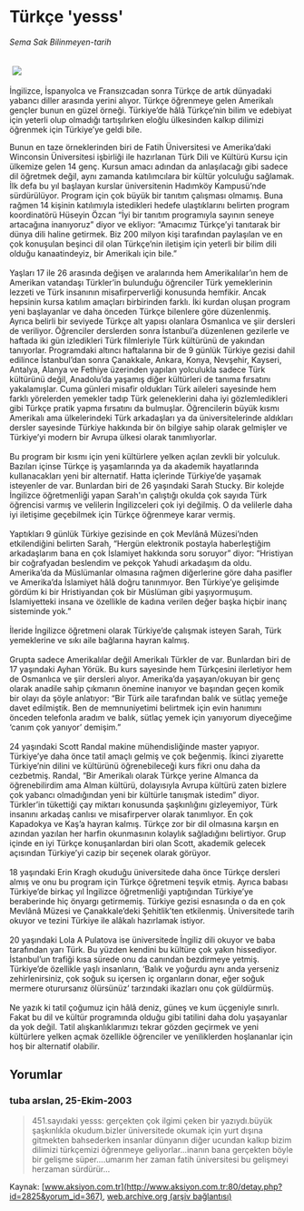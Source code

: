 # Türkçe 'yesss'

*Sema Sak Bilinmeyen-tarih*

<div>
 <font>
  <img border="0" height="1" src="/web/20031127103617im_/http://www.aksiyon.com.tr/images/blank.gif"/>
 </font>
 <font class="content">
  <p>
   <img border="0" hspace="5" src="http://web.archive.org/web/20031127103617im_/http://www.aksiyon.com.tr/resim/451/24.jpg" vspace="5"/>
  </p>
 </font>
 <font class="content">
  İngilizce, İspanyolca ve Fransızcadan sonra Türkçe de artık dünyadaki yabancı diller arasında yerini alıyor. Türkçe öğrenmeye gelen Amerikalı gençler bunun en güzel örneği. Türkiye’de hâlâ Türkçe’nin bilim ve edebiyat için yeterli olup olmadığı tartışılırken eloğlu ülkesinden kalkıp dilimizi öğrenmek için Türkiye’ye geldi bile.
 </font>
 <p>
  <font class="content">
   Bunun en taze örneklerinden biri de Fatih Üniversitesi ve Amerika’daki Winconsin Üniversitesi işbirliği ile hazırlanan Türk Dili ve Kültürü Kursu için ülkemize gelen 14 genç. Kursun amacı adından da anlaşılacağı gibi sadece dil öğretmek değil, aynı zamanda katılımcılara bir kültür yolculuğu sağlamak. İlk defa bu yıl başlayan kurslar üniversitenin Hadımköy Kampusü’nde sürdürülüyor. Program için çok büyük bir tanıtım çalışması olmamış. Buna rağmen 14 kişinin katılımıyla istedikleri hedefe ulaştıklarını belirten program koordinatörü Hüseyin Özcan “İyi bir tanıtım programıyla sayının seneye artacağına inanıyoruz” diyor ve ekliyor: “Amacımız Türkçe’yi tanıtarak bir dünya dili haline getirmek. Biz 200 milyon kişi tarafından paylaşılan ve en çok konuşulan beşinci dil olan Türkçe’nin iletişim için yeterli bir bilim dili olduğu kanaatindeyiz, bir Amerikalı için bile.”
   <br/>
   <br/>
   Yaşları 17 ile 26 arasında değişen ve aralarında hem Amerikalılar’ın hem de Amerikan vatandaşı Türkler’in bulunduğu öğrenciler Türk yemeklerinin lezzeti ve Türk insanının misafirperverliği konusunda hemfikir. Ancak hepsinin kursa katılım amaçları birbirinden farklı. İki kurdan oluşan program yeni başlayanlar ve daha önceden Türkçe bilenlere göre düzenlenmiş. Ayrıca belirli bir seviyede Türkçe alt yapısı olanlara Osmanlıca ve şiir dersleri de veriliyor. Öğrenciler derslerden sonra İstanbul’a düzenlenen gezilerle ve haftada iki gün izledikleri Türk filmleriyle Türk kültürünü de yakından tanıyorlar. Programdaki altıncı haftalarına bir de 9 günlük Türkiye gezisi dahil edilince İstanbul’dan sonra Çanakkale, Ankara, Konya, Nevşehir, Kayseri, Antalya, Alanya ve Fethiye üzerinden yapılan yolculukla sadece Türk kültürünü değil, Anadolu’da yaşamış diğer kültürleri de tanıma fırsatını yakalamışlar. Cuma günleri misafir oldukları Türk aileleri sayesinde hem farklı yörelerden yemekler tadıp Türk geleneklerini daha iyi gözlemledikleri gibi Türkçe pratik yapma fırsatını da bulmuşlar. Öğrencilerin büyük kısmı Amerikalı ama ülkelerindeki Türk arkadaşları ya da üniversitelerinde aldıkları dersler sayesinde Türkiye hakkında bir ön bilgiye sahip olarak gelmişler ve Türkiye’yi modern bir Avrupa ülkesi olarak tanımlıyorlar.
   <br/>
   <br/>
   Bu program bir kısmı için yeni kültürlere yelken açılan zevkli bir yolculuk. Bazıları içinse Türkçe iş yaşamlarında ya da akademik hayatlarında kullanacakları yeni bir alternatif. Hatta içlerinde Türkiye’de yaşamak isteyenler de var. Bunlardan biri de 26 yaşındaki Sarah Stucky. Bir kolejde İngilizce öğretmenliği yapan Sarah'ın çalıştığı okulda çok sayıda Türk öğrencisi varmış ve velilerin İngilizceleri çok iyi değilmiş. O da velilerle daha iyi iletişime geçebilmek için Türkçe öğrenmeye karar vermiş.
   <br/>
   <br/>
   Yaptıkları 9 günlük Türkiye gezisinde en çok Mevlânâ Müzesi’nden etkilendiğini belirten Sarah, “Hergün elektronik postayla haberleştiğim arkadaşlarım bana en çok İslamiyet hakkında soru soruyor” diyor: “Hristiyan bir coğrafyadan beslendim ve pekçok Yahudi arkadaşım da oldu. Amerika’da da Müslümanlar olmasına rağmen diğerlerine göre daha pasifler ve Amerika’da İslamiyet hâlâ doğru tanınmıyor. Ben Türkiye’ye gelişimde gördüm ki bir Hristiyandan çok bir Müslüman gibi yaşıyormuşum. İslamiyetteki insana ve özellikle de kadına verilen değer başka hiçbir inanç sisteminde yok.”
   <br/>
   <br/>
   İleride İngilizce öğretmeni olarak Türkiye’de çalışmak isteyen Sarah, Türk yemeklerine ve sıkı aile bağlarına hayran kalmış.
   <br/>
   <br/>
   Grupta sadece Amerikalılar değil Amerikalı Türkler de var. Bunlardan biri de 17 yaşındaki Ayhan Yörük. Bu kurs sayesinde hem Türkçesini ilerletiyor hem de Osmanlıca ve şiir dersleri alıyor. Amerika’da yaşayan/okuyan bir genç olarak anadile sahip çıkmanın önemine inanıyor ve başından geçen komik bir olayı da şöyle anlatıyor: “Bir Türk aile tarafından balık ve sütlaç yemeğe davet edilmiştik. Ben de memnuniyetimi belirtmek için evin hanımını önceden telefonla aradım ve balık, sütlaç yemek için yanıyorum diyeceğime ‘canım çok yanıyor’ demişim.”
   <br/>
   <br/>
   24 yaşındaki Scott Randal makine mühendisliğinde master yapıyor. Türkiye’ye daha önce tatil amaçlı gelmiş ve çok beğenmiş. İkinci ziyarette Türkiye’nin dilini ve kültürünü öğrenebileceği kurs fikri onu daha da cezbetmiş. Randal, “Bir Amerikalı olarak Türkçe yerine Almanca da öğrenebilirdim ama Alman kültürü, dolayısıyla Avrupa kültürü zaten bizlere çok yabancı olmadığından yeni bir kültürle tanışmak istedim” diyor. Türkler’in tükettiği çay miktarı konusunda şaşkınlığını gizleyemiyor, Türk insanını arkadaş canlısı ve misafirperver olarak tanımlıyor. En çok Kapadokya ve Kaş’a hayran kalmış. Türkçe zor bir dil olmasına karşın en azından yazılan her harfin okunmasının kolaylık sağladığını belirtiyor. Grup içinde en iyi Türkçe konuşanlardan biri olan Scott, akademik gelecek açısından Türkiye’yi cazip bir seçenek olarak görüyor.
   <br/>
   <br/>
   18 yaşındaki Erin Kragh okuduğu üniversitede daha önce Türkçe dersleri almış ve onu bu program için Türkçe öğretmeni teşvik etmiş. Ayrıca babası Türkiye’de birkaç yıl İngilizce öğretmenliği yaptığından Türkiye’ye beraberinde hiç önyargı getirmemiş. Türkiye gezisi esnasında o da en çok Mevlânâ Müzesi ve Çanakkale’deki Şehitlik’ten etkilenmiş. Üniversitede tarih okuyor ve tezini Türkiye ile alâkalı hazırlamak istiyor.
   <br/>
   <br/>
   20 yaşındaki Lola A Pulatova ise üniversitede İngiliz dili okuyor ve baba tarafından yarı Türk. Bu yüzden kendini bu kültüre çok yakın hissediyor. İstanbul’un trafiği kısa sürede onu da canından bezdirmeye yetmiş. Türkiye’de özellikle yaşlı insanların, ‘Balık ve yoğurdu aynı anda yerseniz zehirlenirsiniz, çok soğuk su içersen iç organların donar, eğer soğuk mermere oturursanız ölürsünüz’ tarzındaki ikazları onu çok güldürmüş.
   <br/>
   <br/>
   Ne yazık ki tatil çoğumuz için hâlâ deniz, güneş ve kum üçgeniyle sınırlı. Fakat bu dil ve kültür programında olduğu gibi tatilini daha dolu yaşayanlar da yok değil. Tatil alışkanlıklarımızı tekrar gözden geçirmek ve yeni kültürlere yelken açmak özellikle öğrenciler ve yeniliklerden hoşlananlar için hoş bir alternatif olabilir.
   <br/>
  </font>
 </p>
</div>


## Yorumlar

### tuba arslan, 25-Ekim-2003
> 451.sayıdaki yesss: 
> gerçekten çok ilgimi çeken bir yazıydı.büyük şaşkınlıkla okudum.bizler üniversitede okumak için yurt dışına gitmekten bahsederken insanlar dünyanın diğer ucundan kalkıp bizim dilimizi türkçemizi öğrenmeye geliyorlar...inanın bana gerçekten böyle bir gelişme süper....umarım her zaman fatih üniversitesi bu gelişmeyi herzaman sürdürür...

Kaynak: [www.aksiyon.com.tr](http://www.aksiyon.com.tr:80/detay.php?id=2825&yorum_id=367), [web.archive.org (arşiv bağlantısı)](http://web.archive.org/web/20031127103617/http://www.aksiyon.com.tr:80/detay.php?id=2825&yorum_id=367)
